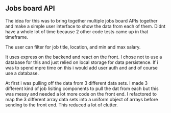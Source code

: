 ## Jobs board API

The idea for this was to bring together multiple jobs board APIs together and make a simple user interface to show the data from each of them. Didnt have a whole lot of time because 2 other code tests came up in that timeframe.

The user can filter for job title, location, and min and max salary.

It uses express on the backend and react on the front. I chose not to use a database for this and just relied on local storage for data persistence. If i was to spend mpre time on this i would add user auth and and of course use a database.

At first i was pulling off the data from 3 different data sets. I made 3 different kind of job lisiting components to pull the dat from each but this was messy and needed a lot more code on the front end. I refactored to map the 3 different array data sets into a uniform object of arrays before sending to the front end. This reduced a lot of clutter.
